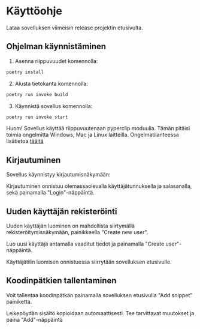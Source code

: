# Käyttöohje

Lataa sovelluksen viimeisin release projektin etusivulta.

## Ohjelman käynnistäminen

1. Asenna riippuvuudet komennolla:

```bash
poetry install
```

2. Alusta tietokanta komennolla:

```bash
poetry run invoke build
```

3. Käynnistä sovellus komennolla:

```bash
poetry run invoke start
```
Huom!
Sovellus käyttää riippuvuutenaan pyperclip moduulia. Tämän pitäisi toimia ongelmitta Windows, Mac ja Linux laitteilla.
Ongelmatilanteessa lisätietoa [täältä](https://pypi.org/project/pyperclip/)


## Kirjautuminen

Sovellus käynnistyy kirjautumisnäkymään:



Kirjautuminen onnistuu olemassaolevalla käyttäjätunnuksella ja salasanalla, sekä painamalla "Login"-näppäintä.

## Uuden käyttäjän rekisteröinti

Uuden käyttäjän luominen on mahdollista siirtymällä rekisteröitymisnäkymään, painikkeella "Create new user".

Luo uusi käyttäjä antamalla vaaditut tiedot ja painamalla "Create user"-näppäintä.


Käyttäjätilin luomisen onnistuessa siirrytään sovelluksen etusivulle.


## Koodinpätkien tallentaminen
Voit tallentaa koodinpätkän painamalla sovelluksen etusivulla "Add snippet" painiketta.




Leikepöydän sisältö kopioidaan automaattisesti. Tee tarvittavat muutokset ja paina "Add"-näppäintä